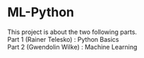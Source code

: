 # ML-Python

This project is about the two following parts. <br>
Part 1 (Rainer Telesko) : Python Basics <br>
Part 2 (Gwendolin Wilke) : Machine Learning <br>


